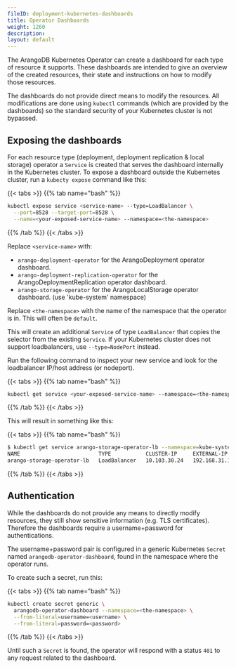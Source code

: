 ```yaml
---
fileID: deployment-kubernetes-dashboards
title: Operator Dashboards
weight: 1260
description: 
layout: default
---
```

The ArangoDB Kubernetes Operator can create a dashboard for each type of
resource it supports. These dashboards are intended to give an overview of
the created resources, their state and instructions on how to modify those resources.

The dashboards do not provide direct means to modify the resources.
All modifications are done using `kubectl` commands (which are provided by the dashboards)
so the standard security of your Kubernetes cluster is not bypassed.

## Exposing the dashboards

For each resource type (deployment, deployment replication & local storage) operator
a `Service` is created that serves the dashboard internally in the Kubernetes cluster.
To expose a dashboard outside the Kubernetes cluster, run a `kubecty expose`
command like this:

{{< tabs >}}
{{% tab name="bash" %}}
```bash
kubectl expose service <service-name> --type=LoadBalancer \
  --port=8528 --target-port=8528 \
  --name=<your-exposed-service-name> --namespace=<the-namespace>
```
{{% /tab %}}
{{< /tabs >}}

Replace `<service-name>` with:

- `arango-deployment-operator` for the ArangoDeployment operator dashboard.
- `arango-deployment-replication-operator` for the ArangoDeploymentReplication
   operator dashboard.
- `arango-storage-operator` for the ArangoLocalStorage operator dashboard.
   (use 'kube-system' namespace)

Replace `<the-namespace>` with the name of the namespace that the operator is in.
This will often be `default`.

This will create an additional `Service` of type `LoadBalancer` that copies
the selector from the existing `Service`.
If your Kubernetes cluster does not support loadbalancers,
use `--type=NodePort` instead.

Run the following command to inspect your new service and look for the
loadbalancer IP/host address (or nodeport).

{{< tabs >}}
{{% tab name="bash" %}}
```bash
kubectl get service <your-exposed-service-name> --namespace=<the-namespace>
```
{{% /tab %}}
{{< /tabs >}}

This will result in something like this:

{{< tabs >}}
{{% tab name="bash" %}}
```bash
$ kubectl get service arango-storage-operator-lb --namespace=kube-system
NAME                         TYPE           CLUSTER-IP     EXTERNAL-IP     PORT(S)          AGE
arango-storage-operator-lb   LoadBalancer   10.103.30.24   192.168.31.11   8528:30655/TCP   1d
```
{{% /tab %}}
{{< /tabs >}}

## Authentication

While the dashboards do not provide any means to directly modify resources,
they still show sensitive information (e.g. TLS certificates).
Therefore the dashboards require a username+password for authentications.

The username+password pair is configured in a generic Kubernetes `Secret` named `arangodb-operator-dashboard`, found in the namespace where the operator runs.

To create such a secret, run this:

{{< tabs >}}
{{% tab name="bash" %}}
```bash
kubectl create secret generic \
  arangodb-operator-dashboard --namespace=<the-namespace> \
  --from-literal=username=<username> \
  --from-literal=password=<password>
```
{{% /tab %}}
{{< /tabs >}}

Until such a `Secret` is found, the operator will respond with a status `401`
to any request related to the dashboard.
